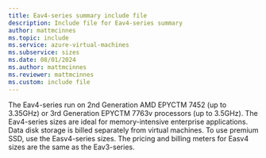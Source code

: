 ```yaml
---
title: Eav4-series summary include file
description: Include file for Eav4-series summary
author: mattmcinnes
ms.topic: include
ms.service: azure-virtual-machines
ms.subservice: sizes
ms.date: 08/01/2024
ms.author: mattmcinnes
ms.reviewer: mattmcinnes
ms.custom: include file
---
```

The Eav4-series run on 2nd Generation AMD EPYCTM 7452 (up to 3.35GHz) or 3rd Generation EPYCTM 7763v processors (up to 3.5GHz). The Eav4-series sizes are ideal for memory-intensive enterprise applications. Data disk storage is billed separately from virtual machines. To use premium SSD, use the Easv4-series sizes. The pricing and billing meters for Easv4 sizes are the same as the Eav3-series.
